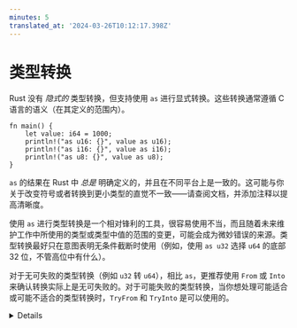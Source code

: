 ```yaml
---
minutes: 5
translated_at: '2024-03-26T10:12:17.398Z'
---
```


# 类型转换

Rust 没有 _隐式的_ 类型转换，但支持使用 `as` 进行显式转换。这些转换通常遵循 C 语言的语义（在其定义的范围内）。

```rust,editable
fn main() {
    let value: i64 = 1000;
    println!("as u16: {}", value as u16);
    println!("as i16: {}", value as i16);
    println!("as u8: {}", value as u8);
}
```

`as` 的结果在 Rust 中 _总是_ 明确定义的，并且在不同平台上是一致的。这可能与你关于改变符号或者转换到更小类型的直觉不一致——请查阅文档，并添加注释以提高清晰度。

使用 `as` 进行类型转换是一个相对锋利的工具，很容易使用不当，而且随着未来维护工作中所使用的类型或类型中值的范围的变更，可能会成为微妙错误的来源。类型转换最好只在意图表明无条件截断时使用（例如，使用 `as u32` 选择 `u64` 的底部 32 位，不管高位中有什么）。

对于无可失败的类型转换（例如 `u32` 转 `u64`），相比 `as`，更推荐使用 `From` 或 `Into` 来确认转换实际上是无可失败的。对于可能失败的类型转换，当你想处理可能适合或可能不适合的类型转换时，`TryFrom` 和 `TryInto` 是可以使用的。

<details>

在这张幻灯片后考虑休息一下。

`as` 类似于 C++ 的静态类型转换。在可能丢失数据的情形下使用 `as` 通常不被鼓励，或者至少应加上解释性评论。

这在将整数转换为 `usize` 用作索引时很常见。

</details>
